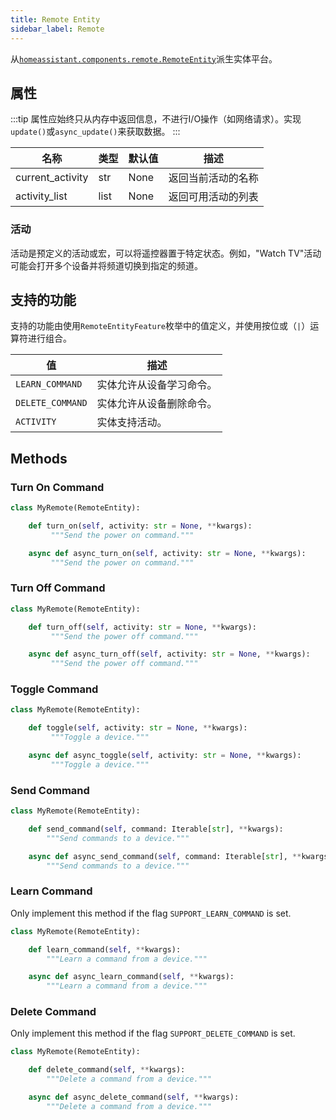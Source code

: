 ```yaml
---
title: Remote Entity
sidebar_label: Remote
---
```


从[`homeassistant.components.remote.RemoteEntity`](https://github.com/home-assistant/home-assistant/blob/master/homeassistant/components/remote/__init__.py)派生实体平台。

## 属性

:::tip
属性应始终只从内存中返回信息，不进行I/O操作（如网络请求）。实现`update()`或`async_update()`来获取数据。
:::

| 名称 | 类型 | 默认值 | 描述 |
| ---- | ---- | ------- | ---- |
| current_activity | str | None | 返回当前活动的名称 |
| activity_list | list | None | 返回可用活动的列表 |

### 活动

活动是预定义的活动或宏，可以将遥控器置于特定状态。例如，"Watch TV"活动可能会打开多个设备并将频道切换到指定的频道。

## 支持的功能

支持的功能由使用`RemoteEntityFeature`枚举中的值定义，并使用按位或（`|`）运算符进行组合。

| 值 | 描述 |
| ---------------- | --------------------------------------------- |
| `LEARN_COMMAND`  | 实体允许从设备学习命令。 |
| `DELETE_COMMAND` | 实体允许从设备删除命令。 |
| `ACTIVITY`       | 实体支持活动。                   |

## Methods

### Turn On Command

```python
class MyRemote(RemoteEntity):

    def turn_on(self, activity: str = None, **kwargs):
         """Send the power on command."""

    async def async_turn_on(self, activity: str = None, **kwargs):
         """Send the power on command."""
```

### Turn Off Command

```python
class MyRemote(RemoteEntity):

    def turn_off(self, activity: str = None, **kwargs):
         """Send the power off command."""

    async def async_turn_off(self, activity: str = None, **kwargs):
         """Send the power off command."""
```

### Toggle Command

```python
class MyRemote(RemoteEntity):

    def toggle(self, activity: str = None, **kwargs):
         """Toggle a device."""

    async def async_toggle(self, activity: str = None, **kwargs):
         """Toggle a device."""
```

### Send Command

```python
class MyRemote(RemoteEntity):

    def send_command(self, command: Iterable[str], **kwargs):
        """Send commands to a device."""

    async def async_send_command(self, command: Iterable[str], **kwargs):
        """Send commands to a device."""
```

### Learn Command

Only implement this method if the flag `SUPPORT_LEARN_COMMAND` is set.

```python
class MyRemote(RemoteEntity):

    def learn_command(self, **kwargs):
        """Learn a command from a device."""

    async def async_learn_command(self, **kwargs):
        """Learn a command from a device."""
```

### Delete Command

Only implement this method if the flag `SUPPORT_DELETE_COMMAND` is set.

```python
class MyRemote(RemoteEntity):

    def delete_command(self, **kwargs):
        """Delete a command from a device."""

    async def async_delete_command(self, **kwargs):
        """Delete a command from a device."""
```
